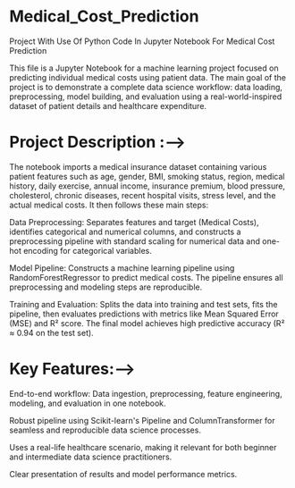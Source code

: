 # Medical_Cost_Prediction

Project With Use Of Python Code In Jupyter Notebook For Medical Cost Prediction

This file is a Jupyter Notebook for a machine learning project focused on predicting individual medical costs using patient data. The main goal of the project is to demonstrate a complete data science workflow: data loading, preprocessing, model building, and evaluation using a real-world-inspired dataset of patient details and healthcare expenditure.

# Project Description :-->

The notebook imports a medical insurance dataset containing various patient features such as age, gender, BMI, smoking status, region, medical history, daily exercise, annual income, insurance premium, blood pressure, cholesterol, chronic diseases, recent hospital visits, stress level, and the actual medical costs. It then follows these main steps:

Data Preprocessing: Separates features and target (Medical Costs), identifies categorical and numerical columns, and constructs a preprocessing pipeline with standard scaling for numerical data and one-hot encoding for categorical variables.

Model Pipeline: Constructs a machine learning pipeline using RandomForestRegressor to predict medical costs. The pipeline ensures all preprocessing and modeling steps are reproducible.

Training and Evaluation: Splits the data into training and test sets, fits the pipeline, then evaluates predictions with metrics like Mean Squared Error (MSE) and R² score. The final model achieves high predictive accuracy (R² ≈ 0.94 on the test set).

# Key Features:-->

End-to-end workflow: Data ingestion, preprocessing, feature engineering, modeling, and evaluation in one notebook.

Robust pipeline using Scikit-learn's Pipeline and ColumnTransformer for seamless and reproducible data science processes.

Uses a real-life healthcare scenario, making it relevant for both beginner and intermediate data science practitioners.

Clear presentation of results and model performance metrics.
